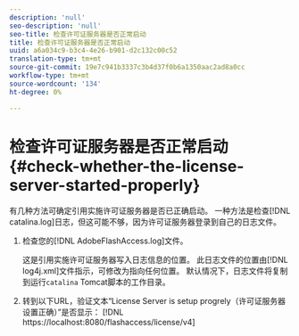 ```yaml
---
description: 'null'
seo-description: 'null'
seo-title: 检查许可证服务器是否正常启动
title: 检查许可证服务器是否正常启动
uuid: a6a034c9-b3c4-4e26-b901-d2c132c00c52
translation-type: tm+mt
source-git-commit: 19e7c941b3337c3b4d37f0b6a1350aac2ad8a0cc
workflow-type: tm+mt
source-wordcount: '134'
ht-degree: 0%

---
```



# 检查许可证服务器是否正常启动{#check-whether-the-license-server-started-properly}

有几种方法可确定引用实施许可证服务器是否已正确启动。 一种方法是检查[!DNL catalina.log]日志，但这可能不够，因为许可证服务器登录到自己的日志文件。
1. 检查您的[!DNL AdobeFlashAccess.log]文件。

   这是引用实施许可证服务器写入日志信息的位置。 此日志文件的位置由[!DNL log4j.xml]文件指示，可修改为指向任何位置。 默认情况下，日志文件将复制到运行`catalina` Tomcat脚本的工作目录。
1. 转到以下URL，验证文本“License Server is setup progrely（许可证服务器设置正确）”是否显示：
   [!DNL ht<span></span>tps://localhost:8080/flashaccess/license/v4]
